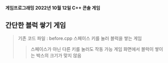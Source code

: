 #### 게임프로그래밍 2022년 10월 12일 C++ 콘솔 게임

## 간단한 블럭 쌓기 게임

> 기존 코드 파일 : before.cpp
> 스페이스 키를 눌러 블럭을 쌓는 게임
> > 스페이스가 아닌 다른 키를 눌러도 작동 가능
> > 게임 화면에서 블럭이 쌓이는 박스의 크기가 맞지 않음
